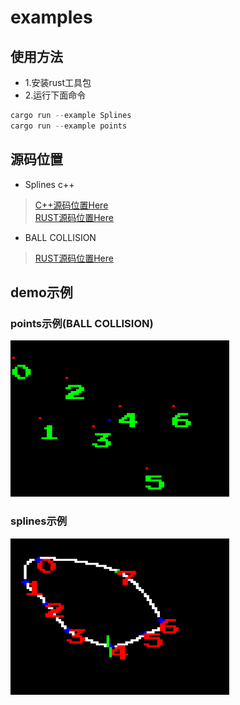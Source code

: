# examples
## 使用方法 
- 1.安装rust工具包  
- 2.运行下面命令
``` rust
cargo run --example Splines
cargo run --example points
```
## 源码位置

- Splines c++ 


> [C++源码位置Here](https://github.com/tiansongyu/some-order-/blob/master/2021/%E5%9C%86%E6%BB%91%E6%9B%B2%E7%BA%BF%E7%AE%97%E6%B3%95/main.cpp)  
[RUST源码位置Here](https://github.com/tiansongyu/Rust_project/blob/main/olcPixelGameEngine-rs/examples/Splines.rs)

- BALL COLLISION

> [RUST源码位置Here](https://github.com/tiansongyu/Rust_project/blob/main/olcPixelGameEngine-rs/examples/points.rs)
## demo示例
### points示例(BALL COLLISION)

<img src="https://github.com/tiansongyu/Rust_project/blob/main/olcPixelGameEngine-rs/images/ball.gif" alt="图片替换文本" width="350" height="250" align="bottom" />

### splines示例

<img src="https://github.com/tiansongyu/Rust_project/blob/main/olcPixelGameEngine-rs/images/splines.gif" alt="图片替换文本" width="350" height="250" align="bottom" />
